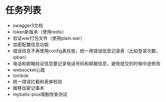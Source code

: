 # 任务列表

- swagger3文档
- token新版本（使用redis）
- 验证war打包文件（使用plain.war）
- 加密配置信息功能
- 错误信息不再使用config表存放，统一用错误信息记录表（比如登录次数，ipban）
- 电话和邮箱验证信息要记录电话号码和邮箱信息，避免提交的时候中途修改
- websocket心跳
- lombok
- 统一错误拦截和表单校验
- 搬移加密记事本
- mybatis-plus增删改查测试

